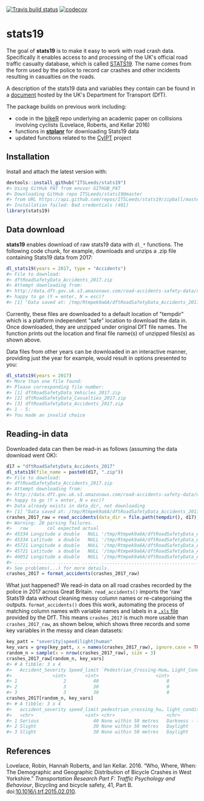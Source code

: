 
[![Travis build status](https://travis-ci.org/ITSLeeds/stats19.svg?branch=master)](https://travis-ci.org/ITSLeeds/stats19) [![codecov](https://codecov.io/gh/ITSLeeds/stats19/branch/master/graph/badge.svg)](https://codecov.io/gh/ITSLeeds/stats19)

<!-- README.md is generated from README.Rmd. Please edit that file -->
stats19
=======

The goal of **stats19** is to make it easy to work with road crash data. Specifically it enables access to and processing of the UK's official road traffic casualty database, which is called [STATS19](https://data.gov.uk/dataset/cb7ae6f0-4be6-4935-9277-47e5ce24a11f/road-safety-data). The name comes from the form used by the police to record car crashes and other incidents resulting in casualties on the roads.

A description of the stats19 data and variables they contain can be found in a [document](http://data.dft.gov.uk/road-accidents-safety-data/Brief-guide-to%20road-accidents-and-safety-data.doc) hosted by the UK's Department for Transport (DfT).

The package builds on previous work including:

-   code in the [bikeR](https://github.com/Robinlovelace/bikeR) repo underlying an academic paper on collisions involving cyclists (Lovelace, Roberts, and Kellar 2016)
-   functions in [**stplanr**](https://github.com/ropensci/stplanr/blob/master/R/load-stats19.R) for downloading Stats19 data
-   updated functions related to the [CyIPT](https://github.com/cyipt/stats19) project

Installation
------------

Install and attach the latest version with:

``` r
devtools::install_github("ITSLeeds/stats19")
#> Using GitHub PAT from envvar GITHUB_PAT
#> Downloading GitHub repo ITSLeeds/stats19@master
#> from URL https://api.github.com/repos/ITSLeeds/stats19/zipball/master
#> Installation failed: Bad credentials (401)
library(stats19)
```

<!-- You can install the released version of stats19 from [CRAN](https://CRAN.R-project.org) with: -->
<!-- ``` r -->
<!-- install.packages("stats19") -->
<!-- ``` -->
Data download
-------------

**stats19** enables download of raw stats19 data with `dl_*` functions. The following code chunk, for example, downloads and unzips a .zip file containing Stats19 data from 2017:

``` r
dl_stats19(years = 2017, type = "Accidents")
#> File to download:
#> dftRoadSafetyData_Accidents_2017.zip
#> Attempt downloading from:
#> http://data.dft.gov.uk.s3.amazonaws.com/road-accidents-safety-data/dftRoadSafetyData_Accidents_2017.zip
#> happy to go (Y = enter, N = esc)?
#> [1] "Data saved at: /tmp/Rtmpek9a6A/dftRoadSafetyData_Accidents_2017/Acc.csv"
```

Currently, these files are downloaded to a default location of "tempdir" which is a platform independent "safe" location to download the data in. Once downloaded, they are unzipped under original DfT file names. The function prints out the location and final file name(s) of unzipped files(s) as shown above.

Data files from other years can be downloaded in an interactive manner, providing just the year for example, would result in options presented to you:

``` r
dl_stats19(years = 2017)
#> More than one file found:
#> Please corresponding file number:
#> [1] dftRoadSafetyData_Vehicles_2017.zip
#> [2] dftRoadSafetyData_Casualties_2017.zip
#> [3] dftRoadSafetyData_Accidents_2017.zip
#> 1 - 5:
#> You made an invalid choice
```

Reading-in data
---------------

Downloaded data can then be read-in as follows (assuming the data download went OK):

``` r
d17 = "dftRoadSafetyData_Accidents_2017"
dl_stats19(file_name = paste0(d17, ".zip"))
#> File to download:
#> dftRoadSafetyData_Accidents_2017.zip
#> Attempt downloading from:
#> http://data.dft.gov.uk.s3.amazonaws.com/road-accidents-safety-data/dftRoadSafetyData_Accidents_2017.zip
#> happy to go (Y = enter, N = esc)?
#> Data already exists in data_dir, not downloading
#> [1] "Data saved at: /tmp/Rtmpek9a6A/dftRoadSafetyData_Accidents_2017/Acc.csv"
crashes_2017_raw = read_accidents(data_dir = file.path(tempdir(), d17), filename = "Acc.csv")
#> Warning: 20 parsing failures.
#>   row       col expected actual                                                       file
#> 45334 Longitude a double   NULL '/tmp/Rtmpek9a6A/dftRoadSafetyData_Accidents_2017/Acc.csv'
#> 45334 Latitude  a double   NULL '/tmp/Rtmpek9a6A/dftRoadSafetyData_Accidents_2017/Acc.csv'
#> 45721 Longitude a double   NULL '/tmp/Rtmpek9a6A/dftRoadSafetyData_Accidents_2017/Acc.csv'
#> 45721 Latitude  a double   NULL '/tmp/Rtmpek9a6A/dftRoadSafetyData_Accidents_2017/Acc.csv'
#> 46052 Longitude a double   NULL '/tmp/Rtmpek9a6A/dftRoadSafetyData_Accidents_2017/Acc.csv'
#> ..... ......... ........ ...... ..........................................................
#> See problems(...) for more details.
crashes_2017 = format_accidents(crashes_2017_raw)
```

What just happened? We read-in data on all road crashes recorded by the police in 2017 across Great Britain. `read_accidents()` imports the 'raw' Stats19 data without cleaning messy column names or re-categorising the outputs. `format_accidents()` does this work, automating the process of matching column names with variable names and labels in a [`.xls` file](http://data.dft.gov.uk/road-accidents-safety-data/Road-Accident-Safety-Data-Guide.xls) provided by the DfT. This means `crashes_2017` is much more usable than `crashes_2017_raw`, as shown below, which shows three records and some key variables in the messy and clean datasets:

``` r
key_patt = "severity|speed|light|human"
key_vars = grep(key_patt, x = names(crashes_2017_raw), ignore.case = TRUE)
random_n = sample(x = nrow(crashes_2017_raw), size = 3)
crashes_2017_raw[random_n, key_vars]
#> # A tibble: 3 x 4
#>   Accident_Severity Speed_limit `Pedestrian_Crossing-Hum… Light_Conditions
#>               <int>       <int>                     <int>            <int>
#> 1                 2          40                         0                4
#> 2                 3          30                         0                1
#> 3                 3          30                         0                1
crashes_2017[random_n, key_vars]
#> # A tibble: 3 x 4
#>   accident_severity speed_limit pedestrian_crossing_hu… light_conditions  
#>   <chr>                   <int> <chr>                   <chr>             
#> 1 Serious                    40 None within 50 metres   Darkness - lights…
#> 2 Slight                     30 None within 50 metres   Daylight          
#> 3 Slight                     30 None within 50 metres   Daylight
```

<!-- More data can be read-in as follows: -->
References
----------

Lovelace, Robin, Hannah Roberts, and Ian Kellar. 2016. “Who, Where, When: The Demographic and Geographic Distribution of Bicycle Crashes in West Yorkshire.” *Transportation Research Part F: Traffic Psychology and Behaviour*, Bicycling and bicycle safety, 41, Part B. doi:[10.1016/j.trf.2015.02.010](https://doi.org/10.1016/j.trf.2015.02.010).
